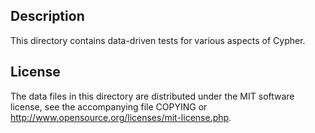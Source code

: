 Description
------------

This directory contains data-driven tests for various aspects of Cypher.

License
--------

The data files in this directory are distributed under the MIT software
license, see the accompanying file COPYING or
http://www.opensource.org/licenses/mit-license.php.

